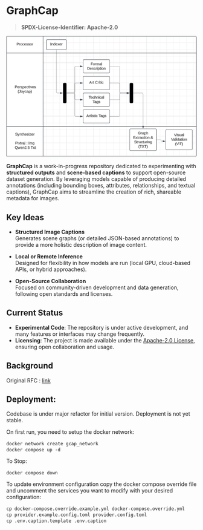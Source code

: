 # GraphCap
> **SPDX-License-Identifier: Apache-2.0**

![Image](./docs/static/flow.png)

**GraphCap** is a work-in-progress repository dedicated to experimenting with **structured outputs** and **scene-based captions** to support open-source dataset generation. By leveraging models capable of producing detailed annotations (including bounding boxes, attributes, relationships, and textual captions), GraphCap aims to streamline the creation of rich, shareable metadata for images.

## Key Ideas

- **Structured Image Captions**  
  Generates scene graphs (or detailed JSON-based annotations) to provide a more holistic description of image content.

- **Local or Remote Inference**  
  Designed for flexibility in how models are run (local GPU, cloud-based APIs, or hybrid approaches).

- **Open-Source Collaboration**  
  Focused on community-driven development and data generation, following open standards and licenses.

## Current Status

- **Experimental Code**: The repository is under active development, and many features or interfaces may change frequently.
- **Licensing**: The project is made available under the [Apache-2.0 License](https://www.apache.org/licenses/LICENSE-2.0), ensuring open collaboration and usage.

## Background
Original RFC : [link](https://github.com/Open-Model-Initiative/OMI-Data-Pipeline/issues/134)


## Deployment:

Codebase is under major refactor for initial version. Deployment is not yet stable.

On first run, you need to setup the docker network: 

```
docker network create gcap_network
docker compose up -d
```

To Stop:
```
docker compose down
```

To update environment configuration copy the docker compose override file and uncomment the services you want to modify with your desired configuration:

```
cp docker-compose.override.example.yml docker-compose.override.yml
cp provider.example.config.toml provider.config.toml
cp .env.caption.template .env.caption
```



